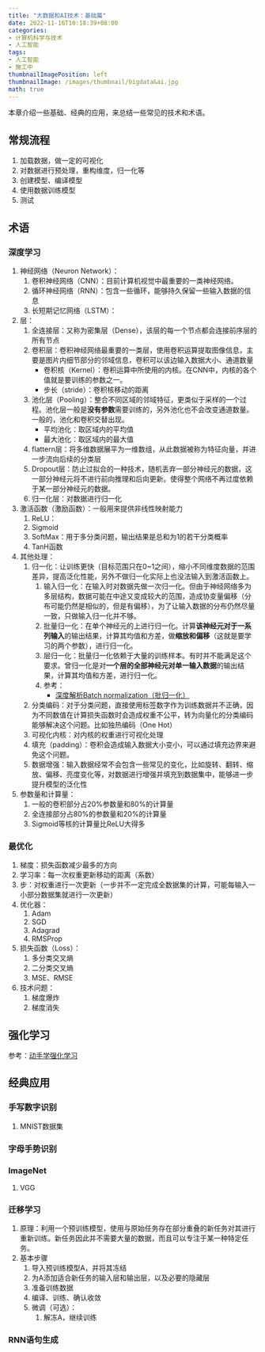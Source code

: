 ```yaml
---
title: "大数据和AI技术：基础篇"
date: 2022-11-16T10:18:39+08:00
categories:
- 计算机科学与技术
- 人工智能
tags:
- 人工智能
- 施工中
thumbnailImagePosition: left
thumbnailImage: /images/thumbnail/bigdata&ai.jpg
math: true
---
```

本章介绍一些基础、经典的应用，来总结一些常见的技术和术语。
<!--more-->
## 常规流程
1. 加载数据，做一定的可视化
1. 对数据进行预处理，重构维度，归一化等
1. 创建模型、编译模型
1. 使用数据训练模型
1. 测试
## 术语
### 深度学习
1. 神经网络（Neuron Network）：
    1. 卷积神经网络（CNN）：目前计算机视觉中最重要的一类神经网络。
    1. 循环神经网络（RNN）：包含一些循环，能够持久保留一些输入数据的信息
    1. 长短期记忆网络（LSTM）：
1. 层：
    1. 全连接层：又称为密集层（Dense），该层的每一个节点都会连接前序层的所有节点
    1. 卷积层：卷积神经网络最重要的一类层，使用卷积运算提取图像信息，主要是图片内细节部分的邻域信息，卷积可以该边输入数据大小、通道数量
        - 卷积核（Kernel）：卷积运算中所使用的内核。在CNN中，内核的各个值就是要训练的参数之一。
        - 步长（stride）：卷积核移动的距离
    1. 池化层（Pooling）：整合不同区域的邻域特征，更类似于采样的一个过程。池化层一般是**没有参数**需要训练的，另外池化也不会改变通道数量。一般的，池化和卷积交替出现。
        - 平均池化：取区域内的平均值
        - 最大池化：取区域内的最大值
    1. flattern层：将多维数据展平为一维数组，从此数据被称为特征向量，并进一步流向后续的分类层
    1. Dropout层：防止过拟合的一种技术，随机丢弃一部分神经元的数据，这一部分神经元将不进行前向推理和后向更新。使得整个网络不再过度依赖于某一部分神经元的数据。
    1. 归一化层：对数据进行归一化
1. 激活函数（激励函数）：一般用来提供非线性映射能力
    1. ReLU：
    1. Sigmoid
    1. SoftMax：用于多分类问题，输出结果是总和为1的若干分类概率
    1. TanH函数
1. 其他处理：
    1. 归一化：让训练更快（目标范围只在0~1之间），缩小不同维度数据的范围差异，提高泛化性能，另外不做归一化实际上也没法输入到激活函数上。
        1. 输入归一化：在输入时对数据先做一次归一化。但由于神经网络多为多层结构，数据可能在中途又变成较大的范围，造成协变量偏移（分布可能仍然是相似的，但是有偏移），为了让输入数据的分布仍然尽量一致，只做输入归一化并不够。
        1. 批量归一化：在单个神经元的上进行归一化。计算**该神经元对于一系列输入**的输出结果，计算其均值和方差，做**缩放和偏移**（这就是要学习的两个参数），进行归一化。
        1. 层归一化：批量归一化依赖于大量的训练样本。有时并不能满足这个要求。曾归一化是对**一个层的全部神经元对单一输入数据**的输出结果，计算其均值和方差，进行归一化。
        1. 参考：
            - [深度解析Batch normalization（批归一化）](https://zhuanlan.zhihu.com/p/435507061)
    1. 分类编码：对于分类问题，直接使用标签数字作为训练数据并不正确，因为不同数值在计算损失函数时会造成权重不公平，转为向量化的分类编码能够解决这个问题。比如独热编码（One Hot）
    1. 可视化内核：对内核的权重进行可视化处理
    1. 填充（padding）：卷积会造成输入数据大小变小，可以通过填充边界来避免这个问题。
    1. 数据增强：输入数据经常不会包含一些常见的变化，比如旋转、翻转、缩放、偏移、亮度变化等，对数据进行增强并填充到数据集中，能够进一步提升模型的泛化性
1. 参数量和计算量：
    1. 一般的卷积部分占20%参数量和80%的计算量
    1. 全连接部分占80%的参数量和20%的计算量
    1. Sigmoid等核的计算量比ReLU大得多
### 最优化
1. 梯度：损失函数减少最多的方向
1. 学习率：每一次权重更新移动的距离（系数）
1. 步：对权重进行一次更新（一步并不一定完成全数据集的计算，可能每输入一小部分数据集就进行一次更新）
1. 优化器：
    1. Adam
    1. SGD
    1. Adagrad
    1. RMSProp
1. 损失函数（Loss）：
    1. 多分类交叉熵
    1. 二分类交叉熵
    1. MSE、RMSE
1. 技术问题：
    1. 梯度爆炸
    1. 梯度消失

## 强化学习

参考：[动手学强化学习](https://hrl.boyuai.com/chapter/1/%E5%88%9D%E6%8E%A2%E5%BC%BA%E5%8C%96%E5%AD%A6%E4%B9%A0)

## 经典应用
### 手写数字识别
1. MNIST数据集

### 字母手势识别

### ImageNet
1. VGG

### 迁移学习
1. 原理：利用一个预训练模型，使用与原始任务存在部分重叠的新任务对其进行重新训练。新任务因此并不需要大量的数据，而且可以专注于某一种特定任务。
1. 基本步骤
    1. 导入预训练模型A，并将其冻结
    1. 为A添加适合新任务的输入层和输出层，以及必要的隐藏层
    1. 准备训练数据
    1. 编译、训练、确认收敛
    1. 微调（可选）：
        1. 解冻A，继续训练

### RNN语句生成
